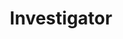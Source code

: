 ﻿---
name: Marlon Belotindos
title: Investigator
email: marlon@thetexaslawdog.com
title2: 
mda: FALSE
---

